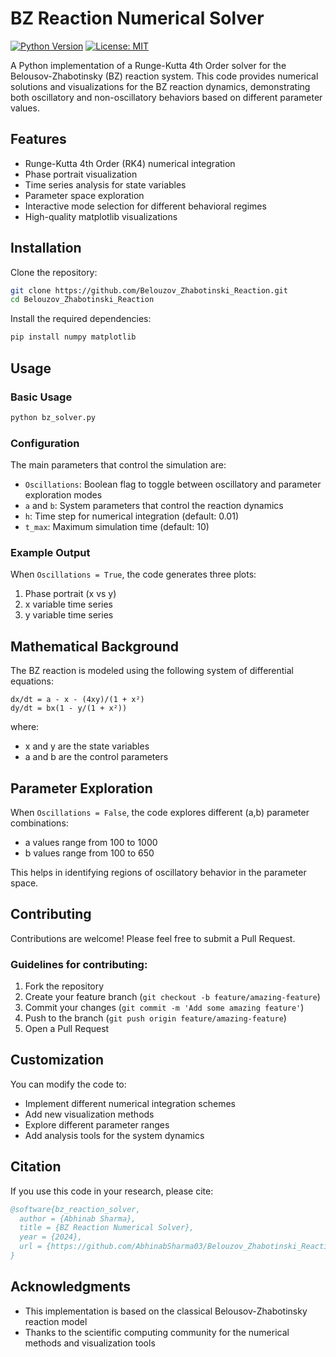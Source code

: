# BZ Reaction Numerical Solver

[![Python Version](https://img.shields.io/badge/python-3.7%2B-blue)]()
[![License: MIT](https://img.shields.io/badge/License-MIT-yellow.svg)]()

A Python implementation of a Runge-Kutta 4th Order solver for the Belousov-Zhabotinsky (BZ) reaction system. This code provides numerical solutions and visualizations for the BZ reaction dynamics, demonstrating both oscillatory and non-oscillatory behaviors based on different parameter values.

## Features

- Runge-Kutta 4th Order (RK4) numerical integration
- Phase portrait visualization
- Time series analysis for state variables
- Parameter space exploration
- Interactive mode selection for different behavioral regimes
- High-quality matplotlib visualizations

## Installation

Clone the repository:
```bash
git clone https://github.com/Belouzov_Zhabotinski_Reaction.git
cd Belouzov_Zhabotinski_Reaction
```

Install the required dependencies:
```bash
pip install numpy matplotlib
```

## Usage

### Basic Usage

```python
python bz_solver.py
```

### Configuration

The main parameters that control the simulation are:

- `Oscillations`: Boolean flag to toggle between oscillatory and parameter exploration modes
- `a` and `b`: System parameters that control the reaction dynamics
- `h`: Time step for numerical integration (default: 0.01)
- `t_max`: Maximum simulation time (default: 10)

### Example Output

When `Oscillations = True`, the code generates three plots:
1. Phase portrait (x vs y)
2. x variable time series
3. y variable time series


## Mathematical Background

The BZ reaction is modeled using the following system of differential equations:

```
dx/dt = a - x - (4xy)/(1 + x²)
dy/dt = bx(1 - y/(1 + x²))
```

where:
- x and y are the state variables
- a and b are the control parameters

## Parameter Exploration

When `Oscillations = False`, the code explores different (a,b) parameter combinations:
- a values range from 100 to 1000
- b values range from 100 to 650

This helps in identifying regions of oscillatory behavior in the parameter space.

## Contributing

Contributions are welcome! Please feel free to submit a Pull Request.

### Guidelines for contributing:

1. Fork the repository
2. Create your feature branch (`git checkout -b feature/amazing-feature`)
3. Commit your changes (`git commit -m 'Add some amazing feature'`)
4. Push to the branch (`git push origin feature/amazing-feature`)
5. Open a Pull Request

## Customization

You can modify the code to:
- Implement different numerical integration schemes
- Add new visualization methods
- Explore different parameter ranges
- Add analysis tools for the system dynamics


## Citation

If you use this code in your research, please cite:

```bibtex
@software{bz_reaction_solver,
  author = {Abhinab Sharma},
  title = {BZ Reaction Numerical Solver},
  year = {2024},
  url = {https://github.com/AbhinabSharma03/Belouzov_Zhabotinski_Reaction}
}
```

## Acknowledgments

- This implementation is based on the classical Belousov-Zhabotinsky reaction model
- Thanks to the scientific computing community for the numerical methods and visualization tools
